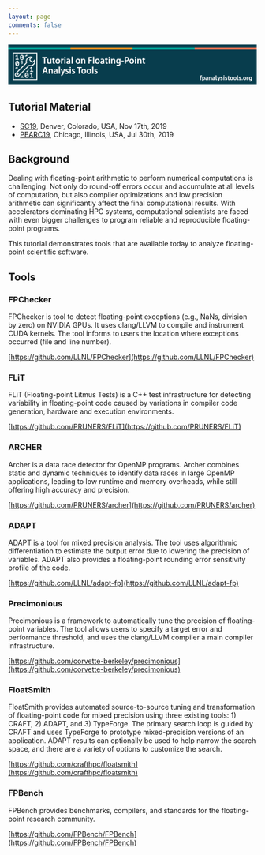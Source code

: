 ```yaml
---
layout: page
comments: false
---
```


<img src="img/tutorial-banner-5.png" alt="banner" style="width:1200px;" />

## Tutorial Material

- [SC19](/sc19), Denver, Colorado, USA, Nov 17th, 2019
- [PEARC19](/pearc19), Chicago, Illinois, USA, Jul 30th, 2019


## Background

<!--
<p class="message">
</p>
-->

<p class="message">
Dealing with floating-point arithmetic to perform numerical computations is challenging. Not only do round-off errors occur and accumulate at all levels of computation, but also
compiler optimizations and low precision arithmetic can significantly affect the final computational results. With accelerators dominating HPC systems, computational scientists are faced with even bigger challenges to program reliable and reproducible floating-point programs. <br />

This tutorial demonstrates tools that are available today to analyze floating-point scientific software.
</p>

## Tools

### FPChecker

FPChecker is tool to detect floating-point exceptions (e.g.,
NaNs, division by zero) on NVIDIA GPUs. It uses clang/LLVM to compile and
instrument CUDA kernels. The tool informs to users the location where 
exceptions occurred (file and line number).

[https://github.com/LLNL/FPChecker](https://github.com/LLNL/FPChecker)

### FLiT

FLiT (Floating-point Litmus Tests) is a C++ test 
infrastructure for detecting variability in 
floating-point code caused by variations in 
compiler code generation, hardware and execution environments.

[https://github.com/PRUNERS/FLiT](https://github.com/PRUNERS/FLiT)

### ARCHER

Archer is a data race detector for OpenMP programs.
Archer combines static and dynamic techniques to identify 
data races in large OpenMP applications, leading to low runtime 
and memory overheads, while still offering high accuracy and precision. 

[https://github.com/PRUNERS/archer](https://github.com/PRUNERS/archer)

### ADAPT

ADAPT is a tool for mixed precision analysis. The tool uses 
algorithmic differentiation to estimate the output error due to 
lowering the precision of variables. ADAPT also provides a floating-point 
rounding error sensitivity profile of the code. 

[https://github.com/LLNL/adapt-fp](https://github.com/LLNL/adapt-fp)

### Precimonious

Precimonious is a framework to automatically tune
the precision of floating-point variables. The tool allows users to specify
a target error and performance threshold, and uses the clang/LLVM compiler
a main compiler infrastructure.

[https://github.com/corvette-berkeley/precimonious](https://github.com/corvette-berkeley/precimonious)

### FloatSmith

FloatSmith provides automated source-to-source tuning and transformation of floating-point code for mixed precision using three existing tools: 1) CRAFT, 2) ADAPT, and 3) TypeForge. The primary search loop is guided by CRAFT and uses TypeForge to prototype mixed-precision versions of an application. ADAPT results can optionally be used to help narrow the search space, and there are a variety of options to customize the search.

[https://github.com/crafthpc/floatsmith](https://github.com/crafthpc/floatsmith)

### FPBench

FPBench provides benchmarks, compilers, and standards for the floating-point research community.

[https://github.com/FPBench/FPBench](https://github.com/FPBench/FPBench)


